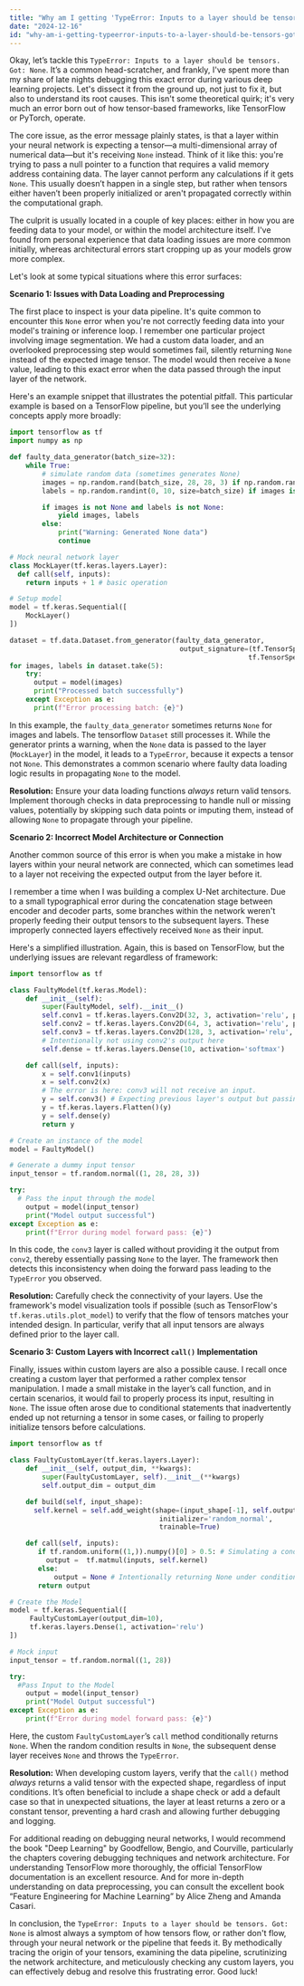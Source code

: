 ```yaml
---
title: "Why am I getting 'TypeError: Inputs to a layer should be tensors. Got: None'?"
date: "2024-12-16"
id: "why-am-i-getting-typeerror-inputs-to-a-layer-should-be-tensors-got-none"
---
```


Okay, let’s tackle this `TypeError: Inputs to a layer should be tensors. Got: None`. It’s a common head-scratcher, and frankly, I've spent more than my share of late nights debugging this exact error during various deep learning projects. Let's dissect it from the ground up, not just to fix it, but also to understand its root causes. This isn't some theoretical quirk; it's very much an error born out of how tensor-based frameworks, like TensorFlow or PyTorch, operate.

The core issue, as the error message plainly states, is that a layer within your neural network is expecting a tensor—a multi-dimensional array of numerical data—but it's receiving `None` instead. Think of it like this: you're trying to pass a null pointer to a function that requires a valid memory address containing data. The layer cannot perform any calculations if it gets `None`. This usually doesn’t happen in a single step, but rather when tensors either haven’t been properly initialized or aren't propagated correctly within the computational graph.

The culprit is usually located in a couple of key places: either in how you are feeding data to your model, or within the model architecture itself. I've found from personal experience that data loading issues are more common initially, whereas architectural errors start cropping up as your models grow more complex.

Let's look at some typical situations where this error surfaces:

**Scenario 1: Issues with Data Loading and Preprocessing**

The first place to inspect is your data pipeline. It's quite common to encounter this `None` error when you're not correctly feeding data into your model's training or inference loop. I remember one particular project involving image segmentation. We had a custom data loader, and an overlooked preprocessing step would sometimes fail, silently returning `None` instead of the expected image tensor. The model would then receive a `None` value, leading to this exact error when the data passed through the input layer of the network.

Here's an example snippet that illustrates the potential pitfall. This particular example is based on a TensorFlow pipeline, but you’ll see the underlying concepts apply more broadly:

```python
import tensorflow as tf
import numpy as np

def faulty_data_generator(batch_size=32):
    while True:
        # simulate random data (sometimes generates None)
        images = np.random.rand(batch_size, 28, 28, 3) if np.random.rand() > 0.1 else None
        labels = np.random.randint(0, 10, size=batch_size) if images is not None else None

        if images is not None and labels is not None:
            yield images, labels
        else:
            print("Warning: Generated None data")
            continue

# Mock neural network layer
class MockLayer(tf.keras.layers.Layer):
  def call(self, inputs):
    return inputs + 1 # basic operation

# Setup model
model = tf.keras.Sequential([
    MockLayer()
])

dataset = tf.data.Dataset.from_generator(faulty_data_generator,
                                          output_signature=(tf.TensorSpec(shape=(None, 28, 28, 3), dtype=tf.float64),
                                                           tf.TensorSpec(shape=(None,), dtype=tf.int32)))
for images, labels in dataset.take(5):
    try:
      output = model(images)
      print("Processed batch successfully")
    except Exception as e:
      print(f"Error processing batch: {e}")
```

In this example, the `faulty_data_generator` sometimes returns `None` for images and labels. The tensorflow `Dataset` still processes it. While the generator prints a warning, when the `None` data is passed to the layer (`MockLayer`) in the model, it leads to a `TypeError`, because it expects a tensor not `None`. This demonstrates a common scenario where faulty data loading logic results in propagating `None` to the model.

**Resolution:** Ensure your data loading functions *always* return valid tensors. Implement thorough checks in data preprocessing to handle null or missing values, potentially by skipping such data points or imputing them, instead of allowing `None` to propagate through your pipeline.

**Scenario 2: Incorrect Model Architecture or Connection**

Another common source of this error is when you make a mistake in how layers within your neural network are connected, which can sometimes lead to a layer not receiving the expected output from the layer before it.

I remember a time when I was building a complex U-Net architecture. Due to a small typographical error during the concatenation stage between encoder and decoder parts, some branches within the network weren't properly feeding their output tensors to the subsequent layers. These improperly connected layers effectively received `None` as their input.

Here's a simplified illustration. Again, this is based on TensorFlow, but the underlying issues are relevant regardless of framework:

```python
import tensorflow as tf

class FaultyModel(tf.keras.Model):
    def __init__(self):
        super(FaultyModel, self).__init__()
        self.conv1 = tf.keras.layers.Conv2D(32, 3, activation='relu', padding='same')
        self.conv2 = tf.keras.layers.Conv2D(64, 3, activation='relu', padding='same')
        self.conv3 = tf.keras.layers.Conv2D(128, 3, activation='relu', padding='same')
        # Intentionally not using conv2's output here
        self.dense = tf.keras.layers.Dense(10, activation='softmax')

    def call(self, inputs):
        x = self.conv1(inputs)
        x = self.conv2(x)
        # The error is here: conv3 will not receive an input.
        y = self.conv3() # Expecting previous layer's output but passing nothing
        y = tf.keras.layers.Flatten()(y)
        y = self.dense(y)
        return y

# Create an instance of the model
model = FaultyModel()

# Generate a dummy input tensor
input_tensor = tf.random.normal((1, 28, 28, 3))

try:
  # Pass the input through the model
    output = model(input_tensor)
    print("Model output successful")
except Exception as e:
    print(f"Error during model forward pass: {e}")
```

In this code, the `conv3` layer is called without providing it the output from `conv2`, thereby essentially passing `None` to the layer. The framework then detects this inconsistency when doing the forward pass leading to the `TypeError` you observed.

**Resolution:** Carefully check the connectivity of your layers. Use the framework's model visualization tools if possible (such as TensorFlow's `tf.keras.utils.plot_model`) to verify that the flow of tensors matches your intended design. In particular, verify that all input tensors are always defined prior to the layer call.

**Scenario 3: Custom Layers with Incorrect `call()` Implementation**

Finally, issues within custom layers are also a possible cause. I recall once creating a custom layer that performed a rather complex tensor manipulation. I made a small mistake in the layer’s call function, and in certain scenarios, it would fail to properly process its input, resulting in `None`. The issue often arose due to conditional statements that inadvertently ended up not returning a tensor in some cases, or failing to properly initialize tensors before calculations.

```python
import tensorflow as tf

class FaultyCustomLayer(tf.keras.layers.Layer):
    def __init__(self, output_dim, **kwargs):
        super(FaultyCustomLayer, self).__init__(**kwargs)
        self.output_dim = output_dim

    def build(self, input_shape):
      self.kernel = self.add_weight(shape=(input_shape[-1], self.output_dim),
                                     initializer='random_normal',
                                     trainable=True)

    def call(self, inputs):
       if tf.random.uniform((1,)).numpy()[0] > 0.5: # Simulating a conditional operation
         output =  tf.matmul(inputs, self.kernel)
       else:
           output = None # Intentionally returning None under condition
       return output

# Create the Model
model = tf.keras.Sequential([
     FaultyCustomLayer(output_dim=10),
     tf.keras.layers.Dense(1, activation='relu')
])

# Mock input
input_tensor = tf.random.normal((1, 28))

try:
  #Pass Input to the Model
    output = model(input_tensor)
    print("Model Output successful")
except Exception as e:
    print(f"Error during model forward pass: {e}")
```

Here, the custom `FaultyCustomLayer`’s `call` method conditionally returns `None`. When the random condition results in `None`, the subsequent dense layer receives `None` and throws the `TypeError`.

**Resolution:** When developing custom layers, verify that the `call()` method *always* returns a valid tensor with the expected shape, regardless of input conditions. It’s often beneficial to include a shape check or add a default case so that in unexpected situations, the layer at least returns a zero or a constant tensor, preventing a hard crash and allowing further debugging and logging.

For additional reading on debugging neural networks, I would recommend the book "Deep Learning" by Goodfellow, Bengio, and Courville, particularly the chapters covering debugging techniques and network architecture. For understanding TensorFlow more thoroughly, the official TensorFlow documentation is an excellent resource. And for more in-depth understanding on data preprocessing, you can consult the excellent book “Feature Engineering for Machine Learning” by Alice Zheng and Amanda Casari.

In conclusion, the `TypeError: Inputs to a layer should be tensors. Got: None` is almost always a symptom of how tensors flow, or rather don't flow, through your neural network or the pipeline that feeds it. By methodically tracing the origin of your tensors, examining the data pipeline, scrutinizing the network architecture, and meticulously checking any custom layers, you can effectively debug and resolve this frustrating error. Good luck!
